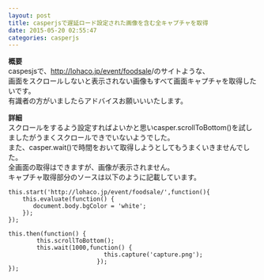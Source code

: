 ```yaml
---
layout: post
title: casperjsで遅延ロード設定された画像を含む全キャプチャを取得
date: 2015-05-20 02:55:47
categories: casperjs
---
```

<p><strong>概要</strong><br>
caspesjsで、<a href="http://lohaco.jp/event/foodsale" rel="nofollow">http://lohaco.jp/event/foodsale</a>/のサイトような、<br>
画面をスクロールしないと表示されない画像もすべて画面キャプチャを取得したいです。<br>
有識者の方がいましたらアドバイスお願いいいたします。</p>

<p><strong>詳細</strong><br>
スクロールをするよう設定すればよいかと思いcasper.scrollToBottom()を試しましたがうまくスクロールできでいないようでした。<br>
また、casper.wait()で時間をおいて取得しようとしてもうまくいきませんでした。<br>
全画面の取得はできますが、画像が表示されません。<br>
キャプチャ取得部分のソースは以下のように記載しています。</p>

```
this.start('http://lohaco.jp/event/foodsale/',function(){
    this.evaluate(function() {
       document.body.bgColor = 'white';
    });
});

this.then(function() {
        this.scrollToBottom();
        this.wait(1000,function() {
                           this.capture('capture.png');
                         });
});
```
